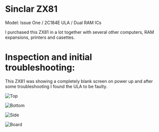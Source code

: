# Sinclar ZX81 
Model: Issue One / 2C184E ULA / Dual RAM ICs

I purchased this ZX81 in a lot together with several other computers, RAM expansions, printers and casettes.

# Inspection and initial troubleshooting:

This ZX81 was showing a completely blank screen on power up and after some troubleshooting I found the ULA to be faulty.

![Top](img_001.jpg)

![Bottom](img_002.jpg)

![Side](img_003.jpg)

![Board](img_004.jpg)